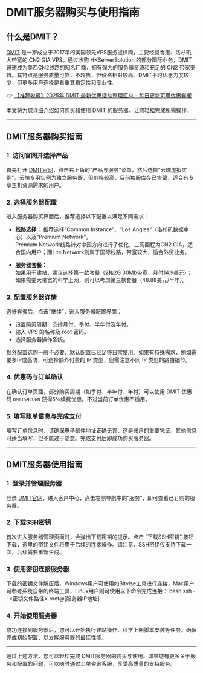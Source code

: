 # DMIT服务器购买与使用指南

## 什么是DMIT？

[DMIT](https://bit.ly/dmit_coupon) 是一家成立于2017年的美国领先VPS服务提供商，主要经营香港、洛杉矶大带宽的 CN2 GIA VPS。通过收购 HKServerSolution 的部分国际业务，DMIT迅速成为美西CN2线路的知名厂商，拥有强大的服务器资源和充足的 CN2 带宽支持。其特点是服务质量可靠，不超售，但价格相对较高。DMIT平时优惠力度较少，但更多用户选择是看重其稳定性和专业性。

👉 [【推荐收藏】2025年 DMIT 最新优惠活动整理汇总 - 每日更新可用优惠套餐](https://bit.ly/dmit_coupon)

本文将为您详细介绍如何购买和使用 DMIT 的服务器，让您轻松完成所需操作。

---

## DMIT服务器购买指南

### 1. 访问官网并选择产品

首先打开 [DMIT官网](https://bit.ly/dmit_coupon)，点击右上角的“产品与服务”菜单，然后选择“云端虚拟实例”。云端专用实例为独立服务器，但价格较高，目前独服库存已售罄，适合有专享主机资源需求的用户。

### 2. 选择服务器配置

进入服务器购买界面后，推荐选择以下配置以满足不同需求：

- **线路选择：** 推荐选择“Common Instance”、“Los Angles”（洛杉矶数据中心）以及“Premium Network”。  
  Premium Network线路针对中国方向进行了优化，三网回程为CN2 GIA，适合国内用户；而Lite Network则属于国际线路，带宽较大，适合外贸业务。
  
- **服务器套餐：**  
  如果用于建站，建议选择第一款套餐（2核2G 30Mb带宽，月付14.9美元）；如果需要大带宽的科学上网，则可以考虑第三款套餐（48.88美元/半年）。

### 3. 配置服务器详情

选好套餐后，点击“继续”，进入服务器配置界面：

- 设置购买周期：支持月付、季付、半年付及年付。
- 输入 VPS 的名称及 root 密码。
- 选择服务器操作系统。

额外配置选购一般不必要，默认配置已经足够日常使用。如果有特殊需求，例如需要多IP或高防，可选择额外付费的 IP 类型，但需注意不同 IP 类型的路由细节。

### 4. 优惠码与订单确认

在确认订单页面，部分购买周期（如季付、半年付、年付）可以使用 DMIT 优惠码 `DMIT59CUGN` 获得5%续费优惠。不过当前订单优惠不适用。

### 5. 填写账单信息与完成支付

填写订单信息时，请确保电子邮件地址正确无误，这是账户的重要凭证。其他信息可适当填写，但不能过于随意。完成支付后即成功购买服务器。

---

## DMIT服务器使用指南

### 1. 登录并管理服务器

登录 [DMIT官网](https://bit.ly/dmit_coupon)，进入客户中心，点击左侧导航中的“服务”，即可查看已订购的服务器。

### 2. 下载SSH密钥

首次进入服务器管理页面时，会弹出下载密钥的提示。点击 “下载SSH密钥” 按钮下载，这里的密钥文件将用于后续的连接操作。请注意，SSH密钥仅支持下载一次，后续需要重新生成。

### 3. 使用密钥连接服务器

下载的密钥文件解压后，Windows用户可使用如Bitvise工具进行连接，Mac用户可参考系统自带的终端工具，Linux用户则可使用以下命令完成连接：
bash
ssh -i <密钥文件路径> root@[服务器IP地址]


### 4. 开始使用服务器

成功连接到服务器后，您可以开始执行建站操作、科学上网脚本安装等任务。确保完成初始配置，以发挥服务器的最佳性能。

---

通过上述方法，您可以轻松完成 DMIT服务器的购买与使用。如果您有更多关于服务和配置的问题，可以随时通过工单咨询客服，享受高质量的支持服务。